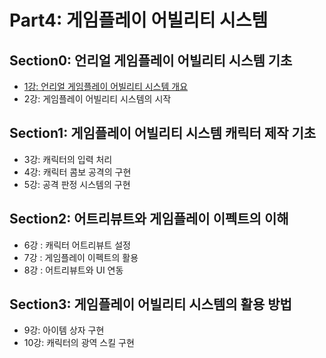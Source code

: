 # Part4: 게임플레이 어빌리티 시스템

## Section0: 언리얼 게임플레이 어빌리티 시스템 기초

- [1강: 언리얼 게임플레이 어빌리티 시스템 개요](./Lecture1.md)
- 2강: 게임플레이 어빌리티 시스템의 시작

## Section1: 게임플레이 어빌리티 시스템 캐릭터 제작 기초

- 3강: 캐릭터의 입력 처리
- 4강: 캐릭터 콤보 공격의 구현
- 5강: 공격 판정 시스템의 구현

## Section2: 어트리뷰트와 게임플레이 이펙트의 이해

- 6강 : 캐릭터 어트리뷰트 설정
- 7강 : 게임플레이 이펙트의 활용
- 8강 : 어트리뷰트와 UI 연동

## Section3: 게임플레이 어빌리티 시스템의 활용 방법

- 9강: 아이템 상자 구현
- 10강: 캐릭터의 광역 스킬 구현
